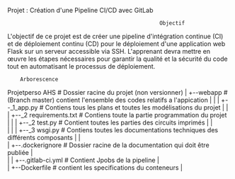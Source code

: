 Projet : Création d'une Pipeline CI/CD avec GitLab

                                                    Objectif
L'objectif de ce projet est de créer une pipeline d'intégration continue (CI) et de déploiement continu (CD) pour le déploiement d'une application web Flask sur un serveur accessible via SSH. L'apprenant devra mettre en œuvre les étapes nécessaires pour garantir la qualité et la sécurité du code tout en automatisant le processus de déploiement.

        Arborescence 

Projetperso AHS              # Dossier racine du projet (non versionner)
|
+--webapp                    # (Branch master) contient l'ensemble des codes relatifs a l'appication
|  |
|  +--_1_app.py               # Contiens tous les plans et toutes les modélisations du projet
|  |
|  +--_2 requirements.txt     # Contiens toute la partie programmation du projet
|  |
|  +--_2 test.py             # Contient toutes les parties des circuits imprimés 
|  |                   
|  |
|  +--_3 wsgi.py           # Contiens toutes les documentations techniques des différents composants
|  |                   
|
+--.dockerignore              # Dossier racine de la documentation qui doit être publiée
|  
|
|
+--.gitlab-ci.yml              # Contient Jpobs de la pipeline
|  
|
+--Dockerfile                # contient les specifications du conteneurs
|  